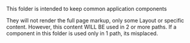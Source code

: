 This folder is intended to keep common application components

They will not render the full page markup, only some Layout or specific content. However, this content WILL BE used in 2 or more paths. If a component in this folder is used only in 1 path, its misplaced.

